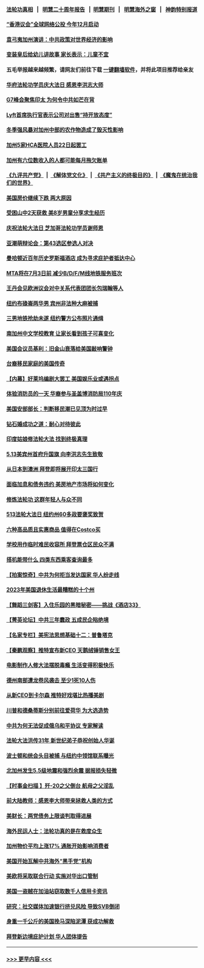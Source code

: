 #### [法轮功真相](https://github.com/gfw-breaker/truth/blob/master/README.md?t=0) &nbsp;&nbsp;|&nbsp;&nbsp; [明慧二十周年报告](https://github.com/gfw-breaker/mh-reports/blob/master/README.md?t=0) &nbsp;&nbsp;|&nbsp;&nbsp;[明慧期刊](https://github.com/gfw-breaker/mh-qikan) &nbsp;&nbsp;|&nbsp;&nbsp; [明慧海外之窗](https://github.com/gfw-breaker/mh-news/blob/master/README.md?t=0) &nbsp;&nbsp;|&nbsp;&nbsp; [神韵特别报道](https://github.com/gfw-breaker/mh-news/blob/master/shenyun.md?t=0)
#### [“香港议会”全球网络公投 今年12月启动](../pages/nsc412/n13997194.md?t=05160043) 
#### [袁弓夷加州演讲：中共政策对世界经济的影响](../pages/nsc412/n13997182.md?t=05160043) 
#### [变装皇后给幼儿讲故事 家长表示：儿童不宜](../pages/nsc412/n13997210.md?t=05160043) 
#### 五毛举报越来越频繁，请网友们前往下载 [一键翻墙软件](https://github.com/gfw-breaker/ssr-accounts)，并将此项目推荐给亲友
#### [华府法轮功学员庆大法日 感恩李洪志大师](../pages/nsc412/n13997024.md?t=05160043) 
#### [G7峰会聚焦印太 为何令中共如芒在背](../pages/nsc412/n13997026.md?t=05160043) 
#### [Lyft首席执行官表示公司对出售“持开放态度”](../pages/nsc412/n13997231.md?t=05160043) 
#### [冬季强风暴对加州中部的农作物造成了毁灭性影响](../pages/nsc412/n13997224.md?t=05160043) 
#### [加州5家HCA医院人员22日起罢工](../pages/nsc412/n13997197.md?t=05160043) 
#### [加州有六位数收入的人都可能每月拖欠账单](../pages/nsc412/n13997200.md?t=05160043) 
#### [《九评共产党》](https://github.com/begood0513/9ping.md/blob/master/README.md) &nbsp;|&nbsp; [《解体党文化》](../../../../jtdwh.md/blob/master/README.md)  &nbsp;|&nbsp; [《共产主义的终极目的》](../../../../gczydzjmd.md/blob/master/README.md) &nbsp;|&nbsp; [《魔鬼在统治我们的世界》](../../../../mgztzwmdsj.md/blob/master/README.md) 
#### [美国房价继续下跌 两大原因](../pages/nsc412/n13997172.md?t=05160043) 
#### [受困山中2天获救 美8岁男童分享求生经历](../pages/nsc412/n13997130.md?t=05160043) 
#### [庆祝法轮大法日 芝加哥法轮功学员谢师恩](../pages/nsc412/n13997082.md?t=05160043) 
#### [亚潮萌辩论会：第43选区参选人对决](../pages/nsc412/n13997144.md?t=05160043) 
#### [曼哈顿近百年历史罗斯福酒店 成为寻求庇护者抵达中心](../pages/nsc412/n13997133.md?t=05160043) 
#### [MTA将在7月3日前 减少B/D/F/M线地铁服务班次](../pages/nsc412/n13997135.md?t=05160043) 
#### [王丹会见欧洲议会对中关系代表团团长包瑞翰等人](../pages/nsc412/n13997137.md?t=05160043) 
#### [纽约布碌崙两华男 宾州非法种大麻被捕](../pages/nsc412/n13997126.md?t=05160043) 
#### [三男地铁抢劫未遂 纽约警方公布照片通缉](../pages/nsc412/n13997122.md?t=05160043) 
#### [南加州中文学校教育 让家长看到孩子可喜变化](../pages/nsc412/n13997054.md?t=05160043) 
#### [美国会议员基利：旧金山衰落给美国敲响警钟](../pages/nsc412/n13996556.md?t=05160043) 
#### [台裔移民家庭的美国传奇](../pages/nsc412/n13995066.md?t=05160043) 
#### [【内幕】好莱坞编剧大罢工 美国娱乐业或遇拐点](../pages/nsc412/n13995001.md?t=05160043) 
#### [体验消防员的一天 华裔参与圣盖博消防局110年庆](../pages/nsc412/n13997004.md?t=05160043) 
#### [美国安部部长：判断移民潮已见顶为时过早](../pages/nsc412/n13996893.md?t=05160043) 
#### [钻石婚成功之道：耐心对待彼此](../pages/nsc412/n13996897.md?t=05160043) 
#### [印度姑娘修法轮大法 找到终极真理](../pages/nsc412/n13996141.md?t=05160043) 
#### [5.13美宾州首府升国旗 向李洪志先生致敬](../pages/nsc412/n13996885.md?t=05160043) 
#### [从日本到澳洲 拜登即将展开印太三国行](../pages/nsc412/n13996812.md?t=05160043) 
#### [面临加息和债务违约 美房地产市场将如何变化](../pages/nsc412/n13996182.md?t=05160043) 
#### [修炼法轮功 这群年轻人与众不同](../pages/nsc412/n13996288.md?t=05160043) 
#### [513法轮大法日 纽约州60多政要褒奖致贺](../pages/nsc412/n13996816.md?t=05160043) 
#### [六种高品质且实惠商品 值得在Costco买](../pages/nsc412/n13993444.md?t=05160043) 
#### [学校用作临时难民收容所 拜登票仓区民众不满](../pages/nsc412/n13996262.md?t=05160043) 
#### [搭机能带什么 四类东西乘客查询最多](../pages/nsc412/n13994412.md?t=05160043) 
#### [【拍案惊奇】中共为何拒当发达国家 华人纷走线](../pages/nsc412/n13996200.md?t=05160043) 
#### [2023年美国退休生活最糟糕的十个州](../pages/nsc412/n13996117.md?t=05160043) 
#### [【舞蹈三剑客】入住乐园的黑暗秘密——挑战《酒店33》](../pages/nsc412/n13996155.md?t=05160043) 
#### [【菁英论坛】中共三年蠢政 五成民企陷绝境](../pages/nsc412/n13996197.md?t=05160043) 
#### [【名家专栏】美宪法思想基础十二：普鲁塔克](../pages/nsc412/n13995813.md?t=05160043) 
#### [【秦鹏观察】推特宣布新CEO 天鹅绒锤销售女王](../pages/nsc412/n13996145.md?t=05160043) 
#### [电影制作人修大法摆脱毒瘾 生活变得积极快乐](../pages/nsc412/n13996142.md?t=05160043) 
#### [德州南部遭龙卷风袭击 至少1死10人伤](../pages/nsc412/n13996159.md?t=05160043) 
#### [从新CEO到卡尔森 推特好戏堪比热播美剧](../pages/nsc412/n13996047.md?t=05160043) 
#### [川普和德桑蒂斯分别前往爱荷华 为大选造势](../pages/nsc412/n13996103.md?t=05160043) 
#### [中共为何无法促成俄乌和平协议 专家解读](../pages/nsc412/n13996123.md?t=05160043) 
#### [法轮大法洪传31年 新世纪弟子恭祝创始人华诞](../pages/nsc412/n13996137.md?t=05160043) 
#### [波士顿和统会头目被捕 与纽约中领馆联系曝光](../pages/nsc412/n13995315.md?t=05160043) 
#### [北加州发生5.5级地震和强烈余震 据报损失轻微](../pages/nsc412/n13996126.md?t=05160043) 
#### [【时事金扫描 】歼-20之父倒台 航母之父淫乱](../pages/nsc412/n13995199.md?t=05160043) 
#### [前大陆教师：感恩李大师带来拯救人类的方式](../pages/nsc412/n13995936.md?t=05160043) 
#### [美财长：两党债务上限谈判取得进展](../pages/nsc412/n13995855.md?t=05160043) 
#### [海外民运人士：法轮功真的是在救度众生](../pages/nsc412/n13995519.md?t=05160043) 
#### [加州物价平均上涨17% 通胀开始影响消费者](../pages/nsc412/n13995509.md?t=05160043) 
#### [美国开始瓦解中共海外“黑手党”机构](../pages/nsc412/n13995809.md?t=05160043) 
#### [美欧将采取联合行动 实施对华出口管制](../pages/nsc412/n13995866.md?t=05160043) 
#### [美国一盗贼在加油站窃取数千人信用卡资讯](../pages/nsc412/n13995307.md?t=05160043) 
#### [研究：社交媒体加速银行挤兑风险 导致SVB倒闭](../pages/nsc412/n13995822.md?t=05160043) 
#### [身重一千公斤的美国挽马深陷泥潭 获成功解救](../pages/nsc412/n13995550.md?t=05160043) 
#### [拜登新边境庇护计划 华人团体提告](../pages/nsc412/n13995240.md?t=05160043) 

----
#### [ >>> 更早内容 <<< ](../indexes/nsc412-earlier.md)
